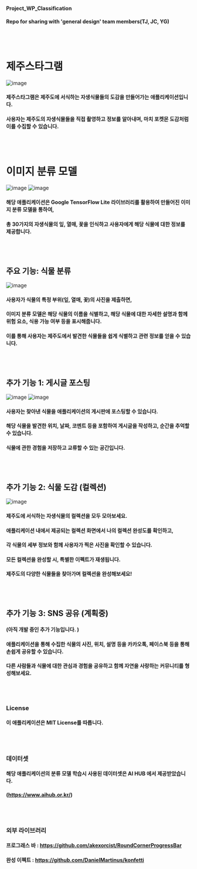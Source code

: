 #### Project_WP_Classification
#### Repo for sharing with 'general design' team members(TJ, JC, YG)
<br><br>


# 제주스타그램
![image](https://github.com/alsdn2025/Project_WP_Classification/assets/77447518/13341368-fafe-4229-b631-1278605e8f8b)
#### 제주스타그램은 제주도에 서식하는 자생식물들의 도감을 만들어가는 애플리케이션입니다. 
#### 사용자는 제주도의 자생식물들을 직접 촬영하고 정보를 알아내며, 마치 포켓몬 도감처럼 이를 수집할 수 있습니다. 
<br><br>


# 이미지 분류 모델
![image](https://github.com/alsdn2025/Project_WP_Classification/assets/77447518/42ff88fe-bd14-4c49-a742-f177e86bbbdb)
![image](https://github.com/alsdn2025/Project_WP_Classification/assets/77447518/73554e86-f280-4343-80e8-0852dfbc6f18)
#### 해당 애플리케이션은 Google TensorFlow Lite 라이브러리를 활용하여 만들어진 이미지 분류 모델을 통하여, 
#### 총 30가지의 자생식물의 잎, 열매, 꽃을 인식하고 사용자에게 해당 식물에 대한 정보를 제공합니다.
<br><br>


## 주요 기능: 식물 분류
![image](https://github.com/alsdn2025/Project_WP_Classification/assets/77447518/cfd4a9fe-c71c-4f8f-a315-0e3d89c75d2c)
#### 사용자가 식물의 특정 부위(잎, 열매, 꽃)의 사진을 제출하면, 
#### 이미지 분류 모델은 해당 식물의 이름을 식별하고, 해당 식물에 대한 자세한 설명과 함께 위험 요소, 식용 가능 여부 등을 표시해줍니다. 
#### 이를 통해 사용자는 제주도에서 발견한 식물들을 쉽게 식별하고 관련 정보를 얻을 수 있습니다.
<br><br>


## 추가 기능 1: 게시글 포스팅
![image](https://github.com/alsdn2025/Project_WP_Classification/assets/77447518/aceb04f8-9f11-4303-bc70-09a96ed6c295)
![image](https://github.com/alsdn2025/Project_WP_Classification/assets/77447518/70e7f62c-5ec9-4884-8777-909c7062dfd3)
#### 사용자는 찾아낸 식물을 애플리케이션의 게시판에 포스팅할 수 있습니다. 
#### 해당 식물을 발견한 위치, 날짜, 코멘트 등을 포함하여 게시글을 작성하고, 순간을 추억할 수 있습니다. 
#### 식물에 관한 경험을 저장하고 교류할 수 있는 공간입니다.
<br><br>

## 추가 기능 2: 식물 도감 (컬렉션)
![image](https://github.com/alsdn2025/Project_WP_Classification/assets/77447518/de37ddf6-077c-439d-9469-9bff566b967d)
#### 제주도에 서식하는 자생식물의 컬렉션을 모두 모아보세요. 
#### 애플리케이션 내에서 제공되는 컬렉션 화면에서 나의 컬렉션 완성도를 확인하고, 
#### 각 식물의 세부 정보와 함께 사용자가 찍은 사진을 확인할 수 있습니다. 
#### 모든 컬렉션을 완성할 시, 특별한 이펙트가 재생됩니다. 
#### 제주도의 다양한 식물들을 찾아가며 컬렉션을 완성해보세요!
<br><br>


## 추가 기능 3: SNS 공유 (계획중)
#### (아직 개발 중인 추가 기능입니다. )
#### 애플리케이션을 통해 수집한 식물의 사진, 위치, 설명 등을 카카오톡, 페이스북 등을 통해 손쉽게 공유할 수 있습니다. 
#### 다른 사람들과 식물에 대한 관심과 경험을 공유하고 함께 자연을 사랑하는 커뮤니티를 형성해보세요.
<br><br>


### License
#### 이 애플리케이션은 MIT License를 따릅니다.
<br><br>



### 데이터셋
#### 해당 애플리케이션의 분류 모델 학습시 사용된 데이터셋은 AI HUB 에서 제공받았습니다. 
#### (https://www.aihub.or.kr/) 
<br><br>


### 외부 라이브러리
#### 프로그래스 바 : https://github.com/akexorcist/RoundCornerProgressBar
#### 완성 이펙트 : https://github.com/DanielMartinus/konfetti
<br><br>

